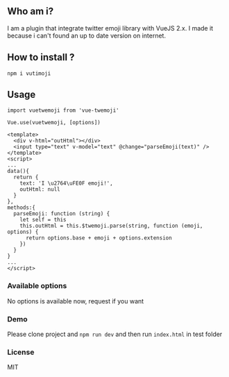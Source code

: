 ## Who am i?
I am a plugin that integrate twitter emoji library with VueJS 2.x. 
I made it because i can't found an up to date version on internet. 

## How to install ?

```
npm i vutimoji
```

## Usage

```
import vuetwemoji from 'vue-twemoji'

Vue.use(vuetwemoji, [options])
```

```
<template>
  <div v-html="outHtml"></div>
  <input type="text" v-model="text" @change="parseEmoji(text)" />
</template>
<script>
...
data(){
  return {
    text: 'I \u2764\uFE0F emoji!',
    outHtml: null
  }
},
methods:{
  parseEmoji: function (string) {
    let self = this
    this.outHtml = this.$twemoji.parse(string, function (emoji, options) {
      return options.base + emoji + options.extension
    })
  }
}
...
</script>
```

### Available options
No options is available now, request if you want

### Demo
Please clone project and `npm run dev` and then run `index.html` in test folder


### License
MIT


